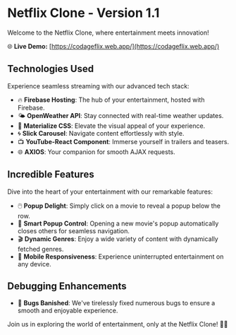 # Netflix Clone - Version 1.1

Welcome to the Netflix Clone, where entertainment meets innovation!

🌐 **Live Demo:** [https://codageflix.web.app/](https://codageflix.web.app/)

## Technologies Used

Experience seamless streaming with our advanced tech stack:

- 🔥 **Firebase Hosting**: The hub of your entertainment, hosted with Firebase.
- 🌤️ **OpenWeather API**: Stay connected with real-time weather updates.
- 🎨 **Materialize CSS**: Elevate the visual appeal of your experience.
- 🌀 **Slick Carousel**: Navigate content effortlessly with style.
- 📺 **YouTube-React Component**: Immerse yourself in trailers and teasers.
- 🌐 **AXIOS**: Your companion for smooth AJAX requests.

## Incredible Features

Dive into the heart of your entertainment with our remarkable features:

- 🖱️ **Popup Delight**: Simply click on a movie to reveal a popup below the row.
- 🔄 **Smart Popup Control**: Opening a new movie's popup automatically closes others for seamless navigation.
- 🎬 **Dynamic Genres**: Enjoy a wide variety of content with dynamically fetched genres.
- 📱 **Mobile Responsiveness**: Experience uninterrupted entertainment on any device.

## Debugging Enhancements

- 🐛 **Bugs Banished**: We've tirelessly fixed numerous bugs to ensure a smooth and enjoyable experience.

Join us in exploring the world of entertainment, only at the Netflix Clone! 🍿🌟
